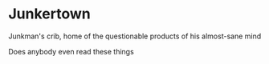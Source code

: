 # Junkertown
Junkman's crib, home of the questionable products of his almost-sane mind


Does anybody even read these things
